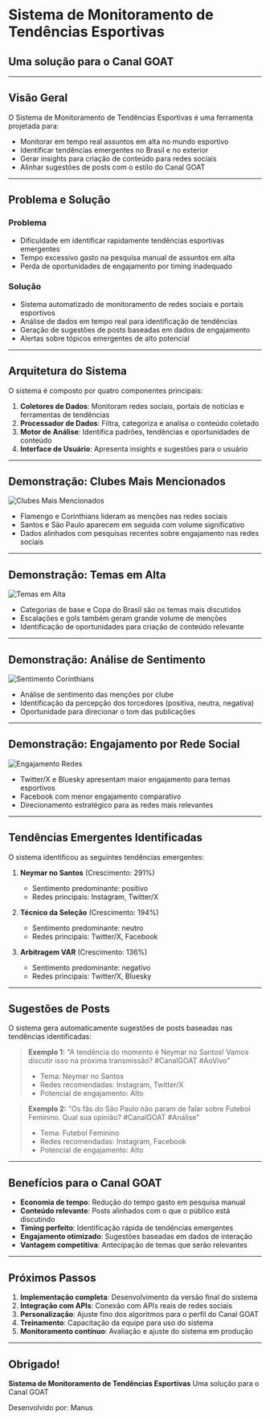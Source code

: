 # Sistema de Monitoramento de Tendências Esportivas
## Uma solução para o Canal GOAT

---

## Visão Geral

O Sistema de Monitoramento de Tendências Esportivas é uma ferramenta projetada para:

- Monitorar em tempo real assuntos em alta no mundo esportivo
- Identificar tendências emergentes no Brasil e no exterior
- Gerar insights para criação de conteúdo para redes sociais
- Alinhar sugestões de posts com o estilo do Canal GOAT

---

## Problema e Solução

### Problema
- Dificuldade em identificar rapidamente tendências esportivas emergentes
- Tempo excessivo gasto na pesquisa manual de assuntos em alta
- Perda de oportunidades de engajamento por timing inadequado

### Solução
- Sistema automatizado de monitoramento de redes sociais e portais esportivos
- Análise de dados em tempo real para identificação de tendências
- Geração de sugestões de posts baseadas em dados de engajamento
- Alertas sobre tópicos emergentes de alto potencial

---

## Arquitetura do Sistema

O sistema é composto por quatro componentes principais:

1. **Coletores de Dados**: Monitoram redes sociais, portais de notícias e ferramentas de tendências
2. **Processador de Dados**: Filtra, categoriza e analisa o conteúdo coletado
3. **Motor de Análise**: Identifica padrões, tendências e oportunidades de conteúdo
4. **Interface de Usuário**: Apresenta insights e sugestões para o usuário

---

## Demonstração: Clubes Mais Mencionados

![Clubes Mais Mencionados](https://private-us-east-1.manuscdn.com/sessionFile/gZBo0Lu8Ed7fk0enadttlW/sandbox/7rPkHZAETPcMgaoK4GEFRd-images_1745352304414_na1fn_L2hvbWUvdWJ1bnR1L3Byb2pldG9fbW9uaXRvcmFtZW50b19lc3BvcnRpdm8vcHJvdG90aXBvL2dyYWZpY29zL2NsdWJlc19tZW5jaW9uYWRvcw.png?Policy=eyJTdGF0ZW1lbnQiOlt7IlJlc291cmNlIjoiaHR0cHM6Ly9wcml2YXRlLXVzLWVhc3QtMS5tYW51c2Nkbi5jb20vc2Vzc2lvbkZpbGUvZ1pCbzBMdThFZDdmazBlbmFkdHRsVy9zYW5kYm94LzdyUGtIWkFFVFBjTWdhb0s0R0VGUmQtaW1hZ2VzXzE3NDUzNTIzMDQ0MTRfbmExZm5fTDJodmJXVXZkV0oxYm5SMUwzQnliMnBsZEc5ZmJXOXVhWFJ2Y21GdFpXNTBiMTlsYzNCdmNuUnBkbTh2Y0hKdmRHOTBhWEJ2TDJkeVlXWnBZMjl6TDJOc2RXSmxjMTl0Wlc1amFXOXVZV1J2Y3cucG5nIiwiQ29uZGl0aW9uIjp7IkRhdGVMZXNzVGhhbiI6eyJBV1M6RXBvY2hUaW1lIjoxNzY3MjI1NjAwfX19XX0_&Key-Pair-Id=K2HSFNDJXOU9YS&Signature=EpT~vEVGDVYmtqWSkLRNgafySnXKK2ZUsZ09iXHS18Q1U~LZrhG4CX-AopzEjjvWNomCIod7v6Uyrh1kJH70aAn4UmUV~S4~uXbHc1-B7L~ub6O8XabBHNI27v4iiSkfnIH9RmCmxMQKP6dUKl2ZGniZJKEOYNZjsrG87ewhLEcZ44s4k1kDnn6SLhSQA3vcWhLWolB2TQnCwrI1jCsdol9vq62EGULNTzRavYMQa~TLtgQh7lZETEkGM7219YvWkUexpbby0nrdXjSMZ~3ikRpi7GZE7GDlaU1E7g0tMoqeg~u~UMj4D3r2wY1z5s556SJ0sC~23kWVBuqYClQUuQ__)

- Flamengo e Corinthians lideram as menções nas redes sociais
- Santos e São Paulo aparecem em seguida com volume significativo
- Dados alinhados com pesquisas recentes sobre engajamento nas redes sociais

---

## Demonstração: Temas em Alta

![Temas em Alta](https://private-us-east-1.manuscdn.com/sessionFile/gZBo0Lu8Ed7fk0enadttlW/sandbox/7rPkHZAETPcMgaoK4GEFRd-images_1745352304414_na1fn_L2hvbWUvdWJ1bnR1L3Byb2pldG9fbW9uaXRvcmFtZW50b19lc3BvcnRpdm8vcHJvdG90aXBvL2dyYWZpY29zL3RlbWFzX2FsdGE.png?Policy=eyJTdGF0ZW1lbnQiOlt7IlJlc291cmNlIjoiaHR0cHM6Ly9wcml2YXRlLXVzLWVhc3QtMS5tYW51c2Nkbi5jb20vc2Vzc2lvbkZpbGUvZ1pCbzBMdThFZDdmazBlbmFkdHRsVy9zYW5kYm94LzdyUGtIWkFFVFBjTWdhb0s0R0VGUmQtaW1hZ2VzXzE3NDUzNTIzMDQ0MTRfbmExZm5fTDJodmJXVXZkV0oxYm5SMUwzQnliMnBsZEc5ZmJXOXVhWFJ2Y21GdFpXNTBiMTlsYzNCdmNuUnBkbTh2Y0hKdmRHOTBhWEJ2TDJkeVlXWnBZMjl6TDNSbGJXRnpYMkZzZEdFLnBuZyIsIkNvbmRpdGlvbiI6eyJEYXRlTGVzc1RoYW4iOnsiQVdTOkVwb2NoVGltZSI6MTc2NzIyNTYwMH19fV19&Key-Pair-Id=K2HSFNDJXOU9YS&Signature=HdYNvZmjGpZqnLpMUpbXcJGWLfDegAM5hxs7RnDNUTYtMOKX41xRntm08qiFpsf2tiyxhZTQmzNUVAReyk5F8xoLnICbOABnZvkI5nr6ExQqMgBdONafQTAy4w0wjsJ8qx4JULxnPc~X~AwL3SVD~4MQJ5i4bzDfNv5Euk4X2FTDqEbBU6JK39u~edatQwnEvTKh0B4gx~4atl6vrivV84jJuf8g344EgIMtRl7pa1ViBPXi5KRRl-PRs4dqUwC72wKjwSe7NP7qFux5ReYLtVi50PMQmLJYBNIXnPGf7L-3IOYswOuFC2DESoTj2X8B6SF3kd~Bqv1WkFSMw-BT3w__)

- Categorias de base e Copa do Brasil são os temas mais discutidos
- Escalações e gols também geram grande volume de menções
- Identificação de oportunidades para criação de conteúdo relevante

---

## Demonstração: Análise de Sentimento

![Sentimento Corinthians](https://private-us-east-1.manuscdn.com/sessionFile/gZBo0Lu8Ed7fk0enadttlW/sandbox/7rPkHZAETPcMgaoK4GEFRd-images_1745352304414_na1fn_L2hvbWUvdWJ1bnR1L3Byb2pldG9fbW9uaXRvcmFtZW50b19lc3BvcnRpdm8vcHJvdG90aXBvL2dyYWZpY29zL3NlbnRpbWVudG9fY29yaW50aGlhbnM.png?Policy=eyJTdGF0ZW1lbnQiOlt7IlJlc291cmNlIjoiaHR0cHM6Ly9wcml2YXRlLXVzLWVhc3QtMS5tYW51c2Nkbi5jb20vc2Vzc2lvbkZpbGUvZ1pCbzBMdThFZDdmazBlbmFkdHRsVy9zYW5kYm94LzdyUGtIWkFFVFBjTWdhb0s0R0VGUmQtaW1hZ2VzXzE3NDUzNTIzMDQ0MTRfbmExZm5fTDJodmJXVXZkV0oxYm5SMUwzQnliMnBsZEc5ZmJXOXVhWFJ2Y21GdFpXNTBiMTlsYzNCdmNuUnBkbTh2Y0hKdmRHOTBhWEJ2TDJkeVlXWnBZMjl6TDNObGJuUnBiV1Z1ZEc5ZlkyOXlhVzUwYUdsaGJuTS5wbmciLCJDb25kaXRpb24iOnsiRGF0ZUxlc3NUaGFuIjp7IkFXUzpFcG9jaFRpbWUiOjE3NjcyMjU2MDB9fX1dfQ__&Key-Pair-Id=K2HSFNDJXOU9YS&Signature=RrWp82F-81H2scDXYs685kNDrUfPeH08RMtBHGiyjhb2vZ19rMiSOvlf2BH21rezBs4vQXXoEr8zGHbKLlDxF5ZZEGv93cqEfAXBg1jAoKkzX~3StNXqbDaOGoVFAi09CD-CJz9pHRM8l-OX7PIepuV5Gfg0rpciB9vqeebPMX6r3xBZe7Gd7K3CWcY32u3T4qw6iTMHTdV4Oe0rB0OLl2qyKkd~YaTtCyC4dk1J-B0LdlYpxpFUl9ilCtImrlkib1cd8v9nOWN4h~vJM6cVivDEfaOtukVCCav7MZdTehf4L~Zi49grSdg5kvdsVpZdZBjEgL5MWOsARY0Cq7TQIw__)

- Análise de sentimento das menções por clube
- Identificação da percepção dos torcedores (positiva, neutra, negativa)
- Oportunidade para direcionar o tom das publicações

---

## Demonstração: Engajamento por Rede Social

![Engajamento Redes](https://private-us-east-1.manuscdn.com/sessionFile/gZBo0Lu8Ed7fk0enadttlW/sandbox/7rPkHZAETPcMgaoK4GEFRd-images_1745352304414_na1fn_L2hvbWUvdWJ1bnR1L3Byb2pldG9fbW9uaXRvcmFtZW50b19lc3BvcnRpdm8vcHJvdG90aXBvL2dyYWZpY29zL2VuZ2FqYW1lbnRvX3JlZGVz.png?Policy=eyJTdGF0ZW1lbnQiOlt7IlJlc291cmNlIjoiaHR0cHM6Ly9wcml2YXRlLXVzLWVhc3QtMS5tYW51c2Nkbi5jb20vc2Vzc2lvbkZpbGUvZ1pCbzBMdThFZDdmazBlbmFkdHRsVy9zYW5kYm94LzdyUGtIWkFFVFBjTWdhb0s0R0VGUmQtaW1hZ2VzXzE3NDUzNTIzMDQ0MTRfbmExZm5fTDJodmJXVXZkV0oxYm5SMUwzQnliMnBsZEc5ZmJXOXVhWFJ2Y21GdFpXNTBiMTlsYzNCdmNuUnBkbTh2Y0hKdmRHOTBhWEJ2TDJkeVlXWnBZMjl6TDJWdVoyRnFZVzFsYm5SdlgzSmxaR1Z6LnBuZyIsIkNvbmRpdGlvbiI6eyJEYXRlTGVzc1RoYW4iOnsiQVdTOkVwb2NoVGltZSI6MTc2NzIyNTYwMH19fV19&Key-Pair-Id=K2HSFNDJXOU9YS&Signature=Lh21c~8UUTEclivSo8-Nt6~U7r1ovrQ25yxacM61l~UGpPQGPhqqWWW8uEUjqVrQv9d5StkhEAjQ6RNNSaYv5bC0MhqP2vKKbrm36iIxbZ7hZ~A5lqtoUXBe4-1rJa4avez~9wiAbQ68PkZ3qgV7e-3bJiDOnavlQ2cPS1VoosNEU2uopy1aQpgYsxRpIudOMBjgS~0QogVVjVQH40zNJA~6yBhlQ8UX09lMWm22ydt9pQjqZ4aambaguk2La297QVIYv7LiuzHcjoBDofXzXE2RxQN31CA6YfozUBkZCuDXYllv6LAudVi8XF0kBvkcum9w0kYxNdH6d37QwlahyA__)

- Twitter/X e Bluesky apresentam maior engajamento para temas esportivos
- Facebook com menor engajamento comparativo
- Direcionamento estratégico para as redes mais relevantes

---

## Tendências Emergentes Identificadas

O sistema identificou as seguintes tendências emergentes:

1. **Neymar no Santos** (Crescimento: 291%)
   - Sentimento predominante: positivo
   - Redes principais: Instagram, Twitter/X

2. **Técnico da Seleção** (Crescimento: 194%)
   - Sentimento predominante: neutro
   - Redes principais: Twitter/X, Facebook

3. **Arbitragem VAR** (Crescimento: 136%)
   - Sentimento predominante: negativo
   - Redes principais: Twitter/X, Bluesky

---

## Sugestões de Posts

O sistema gera automaticamente sugestões de posts baseadas nas tendências identificadas:

> **Exemplo 1:** "A tendência do momento é Neymar no Santos! Vamos discutir isso na próxima transmissão? #CanalGOAT #AoVivo"
> - Tema: Neymar no Santos
> - Redes recomendadas: Instagram, Twitter/X
> - Potencial de engajamento: Alto

> **Exemplo 2:** "Os fãs do São Paulo não param de falar sobre Futebol Feminino. Qual sua opinião? #CanalGOAT #Análise"
> - Tema: Futebol Feminino
> - Redes recomendadas: Instagram, Facebook
> - Potencial de engajamento: Alto

---

## Benefícios para o Canal GOAT

- **Economia de tempo**: Redução do tempo gasto em pesquisa manual
- **Conteúdo relevante**: Posts alinhados com o que o público está discutindo
- **Timing perfeito**: Identificação rápida de tendências emergentes
- **Engajamento otimizado**: Sugestões baseadas em dados de interação
- **Vantagem competitiva**: Antecipação de temas que serão relevantes

---

## Próximos Passos

1. **Implementação completa**: Desenvolvimento da versão final do sistema
2. **Integração com APIs**: Conexão com APIs reais de redes sociais
3. **Personalização**: Ajuste fino dos algoritmos para o perfil do Canal GOAT
4. **Treinamento**: Capacitação da equipe para uso do sistema
5. **Monitoramento contínuo**: Avaliação e ajuste do sistema em produção

---

## Obrigado!

**Sistema de Monitoramento de Tendências Esportivas**
Uma solução para o Canal GOAT

Desenvolvido por: Manus
